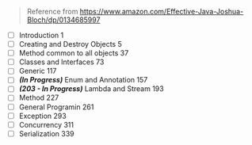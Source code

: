 > Reference from https://www.amazon.com/Effective-Java-Joshua-Bloch/dp/0134685997

- [ ] Introduction 1
- [ ] Creating and Destroy Objects 5
- [ ] Method common to all objects 37
- [ ] Classes and Interfaces 73
- [ ] Generic 117
- [ ] _**(In Progress)**_ Enum and Annotation 157
- [ ] _**(203 - In Progress)**_ Lambda and Stream 193
- [ ] Method 227
- [ ] General Programin 261
- [ ] Exception 293
- [ ] Concurrency 311
- [ ] Serialization 339

<!--stackedit_data:
eyJoaXN0b3J5IjpbMTQ5ODA2ODIzMywtMTc5MDI0NTY4NV19
-->